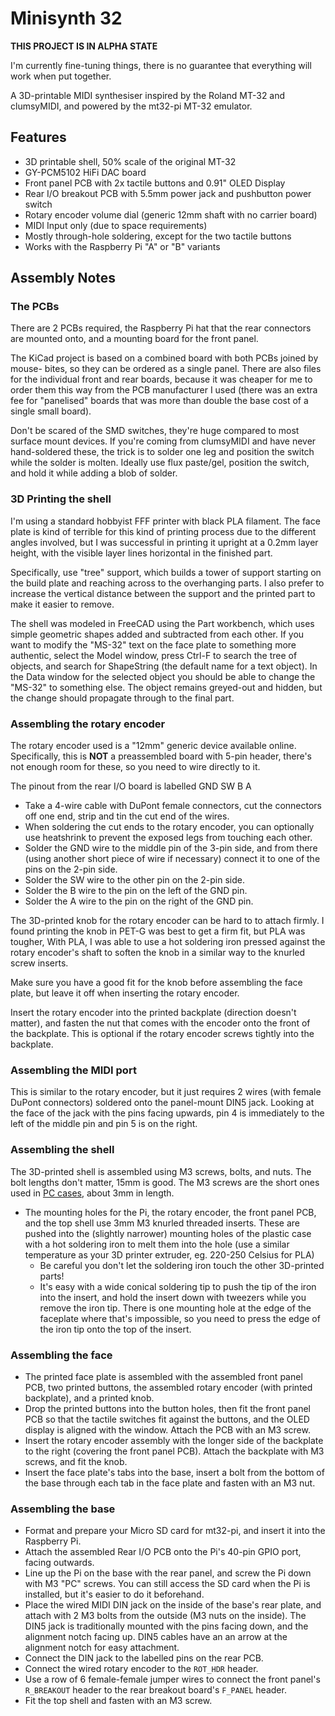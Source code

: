 # Minisynth 32

**THIS PROJECT IS IN ALPHA STATE** 

I'm currently fine-tuning things, there is no guarantee that everything will
work when put together.

A 3D-printable MIDI synthesiser inspired by the Roland MT-32 and clumsyMIDI,
and powered by the mt32-pi MT-32 emulator.

## Features

* 3D printable shell, 50% scale of the original MT-32
* GY-PCM5102 HiFi DAC board
* Front panel PCB with 2x tactile buttons and 0.91" OLED Display
* Rear I/O breakout PCB with 5.5mm power jack and pushbutton power switch
* Rotary encoder volume dial (generic 12mm shaft with no carrier board)
* MIDI Input only (due to space requirements)
* Mostly through-hole soldering, except for the two tactile buttons
* Works with the Raspberry Pi "A" or "B" variants

## Assembly Notes

### The PCBs

There are 2 PCBs required, the Raspberry Pi hat that the rear connectors are
mounted onto, and a mounting board for the front panel.

The KiCad project is based on a combined board with both PCBs joined by mouse-
bites, so they can be ordered as a single panel. There are also files for the
individual front and rear boards, because it was cheaper for me to order them
this way from the PCB manufacturer I used (there was an extra fee for
"panelised" boards that was more than double the base cost of a single small
board).

Don't be scared of the SMD switches, they're huge compared to most surface
mount devices. If you're coming from clumsyMIDI and have never hand-soldered
these, the trick is to solder one leg and position the switch while the solder
is molten. Ideally use flux paste/gel, position the switch, and hold it while
adding a blob of solder.

### 3D Printing the shell

I'm using a standard hobbyist FFF printer with black PLA filament. The
face plate is kind of terrible for this kind of printing process due to the
different angles involved, but I was successful in printing it upright at a
0.2mm layer height, with the visible layer lines horizontal in the finished
part.

Specifically, use "tree" support, which builds a tower of support starting on
the build plate and reaching across to the overhanging parts. I also prefer to
increase the vertical distance between the support and the printed part to make
it easier to remove.

The shell was modeled in FreeCAD using the Part workbench, which uses simple
geometric shapes added and subtracted from each other. If you want to modify
the "MS-32" text on the face plate to something more authentic, select the
Model window, press Ctrl-F to search the tree of objects, and search for
ShapeString (the default name for a text object). In the Data window for the
selected object you should be able to change the "MS-32" to something else. The
object remains greyed-out and hidden, but the change should propagate through
to the final part.

### Assembling the rotary encoder

The rotary encoder used is a "12mm" generic device available online.
Specifically, this is **NOT** a preassembled board with 5-pin header, there's
not enough room for these, so you need to wire directly to it.

The pinout from the rear I/O board is labelled GND SW B A

* Take a 4-wire cable with DuPont female connectors, cut the connectors off one
  end, strip and tin the cut end of the wires.
* When soldering the cut ends to the rotary encoder, you can optionally use
  heatshrink to prevent the exposed legs from touching each other.
* Solder the GND wire to the middle pin of the 3-pin side, and from there
  (using another short piece of wire if necessary) connect it to one of the
  pins on the 2-pin side.
* Solder the SW wire to the other pin on the 2-pin side.
* Solder the B wire to the pin on the left of the GND pin.
* Solder the A wire to the pin on the right of the GND pin.

The 3D-printed knob for the rotary encoder can be hard to to attach firmly. I
found printing the knob in PET-G was best to get a firm fit, but PLA was
tougher, With PLA, I was able to use a hot soldering iron pressed against the
rotary encoder's shaft to soften the knob in a similar way to the knurled
screw inserts.

Make sure you have a good fit for the knob before assembling the face plate,
but leave it off when inserting the rotary encoder.

Insert the rotary encoder into the printed backplate (direction doesn't
matter), and fasten the nut that comes with the encoder onto the front of the
backplate. This is optional if the rotary encoder screws tightly into the
backplate.

### Assembling the MIDI port

This is similar to the rotary encoder, but it just requires 2 wires (with
female DuPont connectors) soldered onto the panel-mount DIN5 jack. Looking at
the face of the jack with the pins facing upwards, pin 4 is immediately to the
left of the middle pin and pin 5 is on the right.

### Assembling the shell

The 3D-printed shell is assembled using M3 screws, bolts, and nuts. The bolt
lengths don't matter, 15mm is good. The M3 screws are the short ones used in
[PC cases](https://en.wikipedia.org/wiki/Computer_case_screws#M3_screw), about
3mm in length.

* The mounting holes for the Pi, the rotary encoder, the front panel PCB, and
  the top shell use 3mm M3 knurled threaded inserts. These are pushed into the
  (slightly narrower) mounting holes of the plastic case with a hot soldering
  iron to melt them into the hole (use a similar temperature as your 3D printer
  extruder, eg. 220-250 Celsius for PLA)
  *  Be careful you don't let the soldering iron touch the other 3D-printed
     parts!
  *  It's easy with a wide conical soldering tip to push the tip of the iron
     into the insert, and hold the insert down with tweezers while you remove
     the iron tip. There is one mounting hole at the edge of the faceplate
     where that's impossible, so you need to press the edge of the iron tip
     onto the top of the insert.

### Assembling the face

* The printed face plate is assembled with the assembled front panel PCB, two
  printed buttons, the assembled rotary encoder (with printed backplate), and
  a printed knob.
* Drop the printed buttons into the button holes, then fit the front panel PCB
  so that the tactile switches fit against the buttons, and the OLED display
  is aligned with the window. Attach the PCB with an M3 screw.
* Insert the rotary encoder assembly with the longer side of the backplate to
  the right (covering the front panel PCB). Attach the backplate with M3
  screws, and fit the knob.
* Insert the face plate's tabs into the base, insert a bolt from the bottom of
  the base through each tab in the face plate and fasten with an M3 nut.

### Assembling the base

* Format and prepare your Micro SD card for mt32-pi, and insert it into the
  Raspberry Pi.
* Attach the assembled Rear I/O PCB onto the Pi's 40-pin GPIO port, facing
  outwards.
* Line up the Pi on the base with the rear panel, and screw the Pi down with M3
  "PC" screws. You can still access the SD card when the Pi is installed, but
   it's easier to do it beforehand.
* Place the wired MIDI DIN jack on the inside of the base's rear plate, and
  attach with 2 M3 bolts from the outside (M3 nuts on the inside). The DIN5
  jack is traditionally mounted with the pins facing down, and the alignment
  notch facing up. DIN5 cables have an an arrow at the alignment notch for easy
  attachment.
* Connect the DIN jack to the labelled pins on the rear PCB.
* Connect the wired rotary encoder to the `ROT_HDR` header.
* Use a row of 6 female-female jumper wires to connect the front panel's
  `R_BREAKOUT` header to the rear breakout board's `F_PANEL` header.
* Fit the top shell and fasten with an M3 screw.

  
